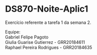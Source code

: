 # DS870-Noite-Aplic1  
Exercício referente a tarefa 1 da semana 2.  

Equipe:  
Gabriel Felipe Pagoto  
Giulia Guarise Gutierrez - GRR20184611  
Raphael Pereira Rodrigues - GRR20184635  
